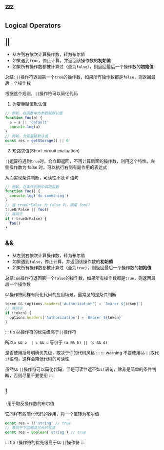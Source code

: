 # :zzz:

## Logical Operators

## ||

- 从左到右依次计算操作数，转为布尔值
- 如果遇到`true`，停止计算，并返回该操作数的**初始值**
- 如果所有操作数都被计算过（全为`false`），则返回最后一个操作数的**初始值**

总结: `||`操作符返回第一个`true`的操作数，如果所有操作数都是`false`，则返回最后一个操作数

根据这个规则，`||`操作符可以简化代码

1. 为变量赋值默认值

```javascript
// 例如，在函数中为参数赋默认值
function foo(a) {
  a = a || 'default'
  console.log(a)
}
// 例如，为变量赋默认值
const res = getStorage() || 0
```

2.  短路求值(Short-circuit evaluation)

`||`运算符遇到`true`时，会立即返回，不再计算后面的操作数，利用这个特性。左侧操作数为 false 时，可以执行右侧有副作用的表达式

从而实现条件判断，可读性不及 if 语句

```javascript
// 例如，在条件判断中调用函数
function foo() {
  console.log('do something')
}
// 当 trueOrFalse 为 false 时，调用 foo()
trueOrFalse || foo()
// 等同于
if (!trueOrFalse) {
  foo()
}
```

## &&

- 从左到右依次计算操作数，转为布尔值
- 如果遇到`false`，停止计算，并返回该操作数的**初始值**
- 如果所有操作数都被计算过（全为`true`），则返回最后一个操作数的**初始值**

总结: `&&`操作符返回第一个`false`的操作数，如果所有操作数都是`true`，则返回最后一个操作数

`&&`操作符同样有简化代码的应用场景，最常见的是条件判断

```javascript
token && (options.headers['Authorization'] = `Bearer ${token}`)
// 等同于
if (token) {
  options.headers['Authorization'] = `Bearer ${token}`
}
```

::: tip
`&&`操作符的优先级高于`||`操作符

所以`a && b || c && d` 等价于 `(a && b) || (c && d)`

是否使用括号明确优先级，取决于你的代码风格
:::
::: warning
不要使用`&&` `||`取代`if`语句，这样会降低代码的可读性

虽然`&&` `||`操作符可以简化代码，但是可读性远不如`if`语句，除非是简单的条件判断，否则尽量不要使用
:::

## !

`!`用于取反操作数的布尔值

它同样有些简化代码的妙用，将一个值转为布尔值

```javascript
const res = !!'string' // true
// 等同于下边略显冗长的写法
const res = Boolean('string') // true
```

::: tip
`!`操作符的优先级高于`&&` `||`操作符
:::
